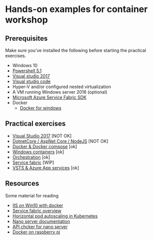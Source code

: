 # Hands-on examples for container workshop
## Prerequisites

Make sure you've installed the following before starting the practical exercises.
 - Windows 10
 - <a hreF="https://msdn.microsoft.com/en-us/powershell/wmf/5.1/install-configure">Powershell 5.1</a>
 - <a href="http://visualstudio.com/">Visual studio 2017</a>
 - <a hreF="https://code.visualstudio.com/">Visual studio code</a>
 - Hyper-V and/or configured nested virtualization 
  - A VM running Windows server 2016 (optional)
 - <a href="http://www.microsoft.com/web/handlers/webpi.ashx?command=getinstallerredirect&appid=MicrosoftAzure-ServiceFabric-CoreSDK">Microsoft Azure Service Fabric SDK</a>
 - Docker 
   - <a href="https://docs.docker.com/docker-for-windows/install/">Docker for windows </a>

 
## Practical exercises

- <a href="1-vs2017.md">Visual Studio 2017</a> [NOT OK]  
- <a href="2-dotnetcore.md">DotnetCore / AspNet Core / NodeJS</a> [NOT OK]
- <a href="3-dockerncompose.md">Docker & Docker compose</a> [ok]
- <a href="4-windows-containers.md">Windows containers</a> [ok]
- <a href="5-orchestration.md">Orchestration</a> [ok]
- <a href="6-service-fabric.md">Service fabric</a> [WIP]
- <a hreF="7-azure-deployments.md">VSTS & Azure App services</a> [ok]

## Resources
Some material for reading
 - <a href="http://blog.alexellis.io/run-iis-asp-net-on-windows-10-with-docker/">IIS on Win10 with docker</a>
 - <a href="https://docs.microsoft.com/en-us/azure/service-fabric/service-fabric-containers-overview">Service fabric overview</a>
 - <a href="https://kubernetes.io/docs/user-guide/horizontal-pod-autoscaling/  ">Horizontal pod autoscaling in Kubernetes</a>
- <a href="https://technet.microsoft.com/windows-server-docs/get-started/getting-started-with-nano-server">Nano server documentation</a>
 - <a href="https://blogs.technet.microsoft.com/nanoserver/2016/04/27/nanoserverapiscan-exe-updated-for-tp5/">API chcker for nano server</a> 
 - <a href="https://www.raspberrypi.org/blog/docker-comes-to-raspberry-pi/">Docker on raspberry pi</a>